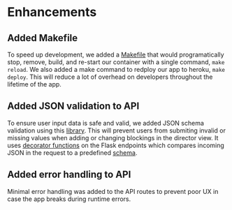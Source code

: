 # Enhancements

## Added Makefile

To speed up development, we added a [Makefile](Makefile) that would programatically stop, remove, build, and re-start our container with a single command, `make reload`. We also added a make command to redploy our app to heroku, `make deploy`. This will reduce a lot of overhead on developers throughout the lifetime of the app.

## Added JSON validation to API

To ensure user input data is safe and valid, we added JSON schema validation using this [library](https://pypi.org/project/jsonschema/). This will prevent users from submiting invalid or missing values when adding or changing blockings in the director view. It uses [decorator functions](app/validate.py) on the Flask endpoints which compares incoming JSON in the request to a predefined [schema](app/schema.py).


## Added error handling to API

Minimal error handling was added to the API routes to prevent poor UX in case the app breaks during runtime errors.
